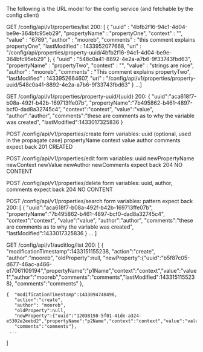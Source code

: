 The following is the URL model for the config service (and fetchable by the config client)

GET
/config/api/v1/properties/list
    200:
    [ {
      "uuid" : "4bfb2f16-94c1-4d04-be9e-364bfc95eb29",
      "propertyName" : "propertyOne",
      "context" : "",
      "value" : "6789",
      "author" : "mooreb",
      "comments" : "this comment explains propertyOne",
      "lastModified" : 1433952077668,
      "uri" : "/config/api/properties/property-uuid/4bfb2f16-94c1-4d04-be9e-364bfc95eb29"
    }, {
      "uuid" : "548c0a41-8892-4e2a-a7b6-9f33743fbd63",
      "propertyName" : "propertyTwo",
      "context" : "",
      "value" : "strings are nice",
      "author" : "mooreb",
      "comments" : "This comment explains propertyTwo",
      "lastModified" : 1433952664607,
      "uri" : "/config/api/v1/properties/property-uuid/548c0a41-8892-4e2a-a7b6-9f33743fbd63"
    }
    ...]

GET
/config/api/v1/properties/property-uuid/{uuid}
  200:
  {
      "uuid":"aca618f7-b08a-492f-b42b-169713ffe07b",
      "propertyName":"7b495862-b461-4897-bcf0-dad8a32745c4",
      "context":"context",
      "value":"value",
      "author":"author",
      "comments":"these are comments as to why the variable was created",
      "lastModified":1433017325836
  }

POST
/config/api/v1/properties/create
form variables:
  uuid (optional, used in the propagate case)
  propertyName
  context
  value
  author
  comments
expect back 201 CREATED

POST
/config/api/v1/properties/edit
form variables:
  uuid
  newPropertyName
  newContext
  newValue
  newAuthor
  newComments
expect back 204 NO CONTENT

POST
/config/api/v1/properties/delete
form variables:
  uuid,
  author,
  comments
expect back 204 NO CONTENT

POST
/config/api/v1/properties/search
form variables:
  pattern
expect back
  200:
  [ {
      "uuid":"aca618f7-b08a-492f-b42b-169713ffe07b",
      "propertyName":"7b495862-b461-4897-bcf0-dad8a32745c4",
      "context":"context",
      "value":"value",
      "author":"author",
      "comments":"these are comments as to why the variable was created",
      "lastModified":1433017325836
    }
  ...
  ]

GET
/config/api/v1/auditlog/list
  200:
  [ {  "modificationTimestamp":1433151155238,
       "action":"create",
       "author":"mooreb",
       "oldProperty":null,
       "newProperty":{"uuid":"b5f87c05-d677-46ac-a466-ef7061109194","propertyName":"p1Name","context":"context","value":"value1","author":"mooreb","comments":"comments","lastModified":1433151155238},
       "comments":"comments"
    },

    {  "modificationTimestamp":1433094748498,
       "action":"create",
       "author": "mooreb",
       "oldProperty":null,
       "newProperty":{"uuid":"12038150-5f01-41de-a324-e5302e2eebd2","propertyName":"p2Name","context":"context","value":"value2","author":"mooreb","comments":"comments","lastModified":1433094748498},
       "comments":"comments"},
     ...
  ]
